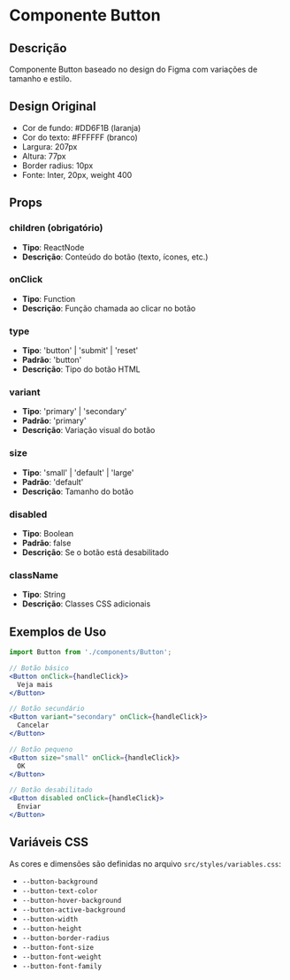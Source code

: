 # Componente Button

## Descrição
Componente Button baseado no design do Figma com variações de tamanho e estilo.

## Design Original
- Cor de fundo: #DD6F1B (laranja)
- Cor do texto: #FFFFFF (branco)
- Largura: 207px
- Altura: 77px
- Border radius: 10px
- Fonte: Inter, 20px, weight 400

## Props

### children (obrigatório)
- **Tipo**: ReactNode
- **Descrição**: Conteúdo do botão (texto, ícones, etc.)

### onClick
- **Tipo**: Function
- **Descrição**: Função chamada ao clicar no botão

### type
- **Tipo**: 'button' | 'submit' | 'reset'
- **Padrão**: 'button'
- **Descrição**: Tipo do botão HTML

### variant
- **Tipo**: 'primary' | 'secondary'
- **Padrão**: 'primary'
- **Descrição**: Variação visual do botão

### size
- **Tipo**: 'small' | 'default' | 'large'
- **Padrão**: 'default'
- **Descrição**: Tamanho do botão

### disabled
- **Tipo**: Boolean
- **Padrão**: false
- **Descrição**: Se o botão está desabilitado

### className
- **Tipo**: String
- **Descrição**: Classes CSS adicionais

## Exemplos de Uso

```jsx
import Button from './components/Button';

// Botão básico
<Button onClick={handleClick}>
  Veja mais
</Button>

// Botão secundário
<Button variant="secondary" onClick={handleClick}>
  Cancelar
</Button>

// Botão pequeno
<Button size="small" onClick={handleClick}>
  OK
</Button>

// Botão desabilitado
<Button disabled onClick={handleClick}>
  Enviar
</Button>
```

## Variáveis CSS
As cores e dimensões são definidas no arquivo `src/styles/variables.css`:
- `--button-background`
- `--button-text-color`
- `--button-hover-background`
- `--button-active-background`
- `--button-width`
- `--button-height`
- `--button-border-radius`
- `--button-font-size`
- `--button-font-weight`
- `--button-font-family`
